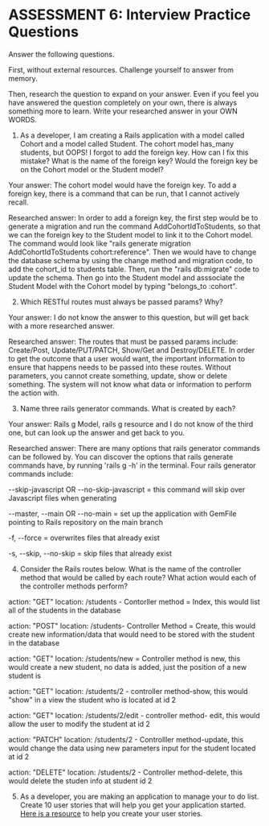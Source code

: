 # ASSESSMENT 6: Interview Practice Questions

Answer the following questions.

First, without external resources. Challenge yourself to answer from memory.

Then, research the question to expand on your answer. Even if you feel you have answered the question completely on your own, there is always something more to learn. Write your researched answer in your OWN WORDS.

1. As a developer, I am creating a Rails application with a model called Cohort and a model called Student. The cohort model has_many students, but OOPS! I forgot to add the foreign key. How can I fix this mistake? What is the name of the foreign key? Would the foreign key be on the Cohort model or the Student model?

Your answer: The cohort model would have the foreign key. To add a foreign key, there is a command that can be run, that I cannot actively recall.

Researched answer: In order to add a foreign key, the first step would be to generate a migration and run the command AddCohortIdToStudents, so that we can the foreign key to the Student model to link it to the Cohort model. The command would look like "rails generate migration AddCohortIdToStudents cohort:reference". Then we would have to change the database schema by using the change method and migration code, to add the cohort_id to students table. Then, run the "rails db:migrate" code to update the schema. Then go into the Student model and asssociate the Student Model with the Cohort model by typing "belongs_to :cohort".

2. Which RESTful routes must always be passed params? Why?

Your answer: I do not know the answer to this question, but will get back with a more researched answer.

Researched answer: The routes that must be passed params include: Create/Post, Update/PUT/PATCH, Show/Get and Destroy/DELETE. In order to get the outcome that a user would want, the important information to ensure that happens needs to be passed into these routes. Without parameters, you cannot create something, update, show or delete something. The system will not know what data or information to perform the action with.

3. Name three rails generator commands. What is created by each?

Your answer: Rails g Model, rails g resource and I do not know of the third one, but can look up the answer and get back to you.

Researched answer: There are many options that rails generator commands can be followed by. You can discover the options that rails generate commands have, by running 'rails g -h' in the terminal. Four rails generator commands include: 

--skip-javascript OR --no-skip-javascript = this command will skip over Javascript files when generating

--master, --main OR --no-main = set up the application with GemFile pointing to Rails repository on the main branch

-f, --force = overwrites files that already exist

-s, --skip, --no-skip = skip files that already exist

4. Consider the Rails routes below. What is the name of the controller method that would be called by each route? What action would each of the controller methods perform?

action: "GET" location: /students - Contorller method = Index, this would list all of the students in the database 

action: "POST" location: /students- Controller Method = Create, this would create new information/data that would need to be stored with the student in the database

action: "GET" location: /students/new = Controller method is new, this would create a new student, no data is added, just the position of a new student is

action: "GET" location: /students/2 - controller method-show, this would "show" in a view the student who is located at id 2

action: "GET" location: /students/2/edit - controller method- edit, this would allow the user to modify the student at id 2

action: "PATCH" location: /students/2 - Controlller method-update, this would change the data using new parameters input for the student located at id 2

action: "DELETE" location: /students/2 - Controller method-delete, this would delete the studen info at student id 2

5. As a developer, you are making an application to manage your to do list. Create 10 user stories that will help you get your application started. [Here is a resource](https://www.atlassian.com/agile/project-management/user-stories) to help you create your user stories.
